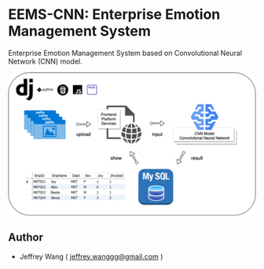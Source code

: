 # EEMS-CNN: Enterprise Emotion Management System
Enterprise Emotion Management System based on Convolutional Neural Network (CNN) model.

![EEMS.png](EEMS.png)

## Author <a name = "author"></a>

- Jeffrey Wang ( jeffrey.wanggg@gmail.com )